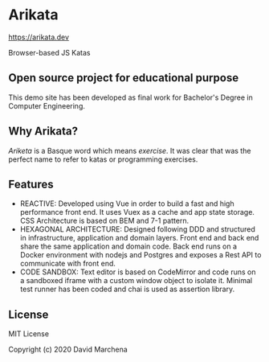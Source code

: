 # Arikata

https://arikata.dev

Browser-based JS Katas


## Open source project for educational purpose

This demo site has been developed as final work for Bachelor's Degree in Computer Engineering.

## Why Arikata?

_Ariketa_ is a Basque word which means _exercise_. It was clear that was the perfect name to refer to katas or programming exercises.

## Features

* REACTIVE: Developed using Vue in order to build a fast and high performance front end. It uses Vuex as a cache and app state storage. CSS Architecture is based on BEM and 7-1 pattern.
* HEXAGONAL ARCHITECTURE: Designed following DDD and structured in infrastructure, application and domain layers. Front end and back end share the same application and domain code. Back end runs on a Docker environment with nodejs and Postgres and exposes a Rest API to communicate with front end.
* CODE SANDBOX: Text editor is based on CodeMirror and code runs on a sandboxed iframe with a custom window object to isolate it. Minimal test runner has been coded and chai is used as assertion library.

## License

MIT License

Copyright (c) 2020 David Marchena
